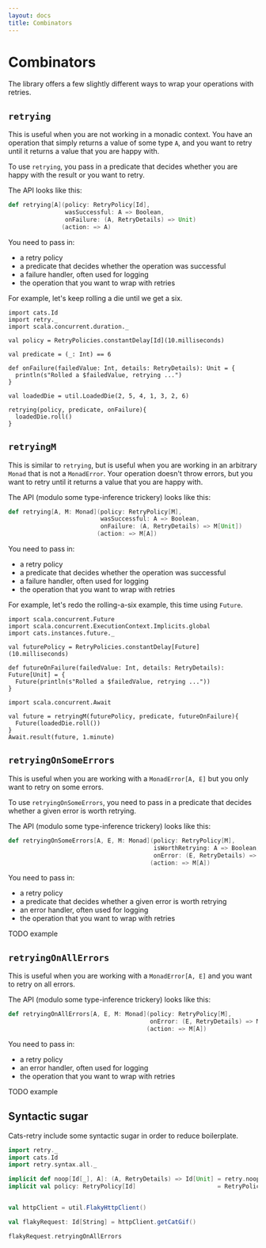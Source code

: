 ```yaml
---
layout: docs
title: Combinators
---
```


# Combinators

The library offers a few slightly different ways to wrap your operations with
retries.

## `retrying`

This is useful when you are not working in a monadic context.  You have an
operation that simply returns a value of some type `A`, and you want to retry
until it returns a value that you are happy with.

To use `retrying`, you pass in a predicate that decides whether you are
happy with the result or you want to retry.

The API looks like this:

```scala
def retrying[A](policy: RetryPolicy[Id],
                wasSuccessful: A => Boolean,
                onFailure: (A, RetryDetails) => Unit)
               (action: => A)
```

You need to pass in:

* a retry policy
* a predicate that decides whether the operation was successful
* a failure handler, often used for logging
* the operation that you want to wrap with retries

For example, let's keep rolling a die until we get a six.

```tut:book
import cats.Id
import retry._
import scala.concurrent.duration._

val policy = RetryPolicies.constantDelay[Id](10.milliseconds)

val predicate = (_: Int) == 6

def onFailure(failedValue: Int, details: RetryDetails): Unit = {
  println(s"Rolled a $failedValue, retrying ...")
}
```

```tut
val loadedDie = util.LoadedDie(2, 5, 4, 1, 3, 2, 6)

retrying(policy, predicate, onFailure){
  loadedDie.roll()
}
```

## `retryingM`

This is similar to `retrying`, but is useful when you are working in an
arbitrary `Monad` that is not a `MonadError`. Your operation doesn't throw
errors, but you want to retry until it returns a value that you are happy with.

The API (modulo some type-inference trickery) looks like this:

```scala
def retrying[A, M: Monad](policy: RetryPolicy[M],
                          wasSuccessful: A => Boolean,
                          onFailure: (A, RetryDetails) => M[Unit])
                         (action: => M[A])
```

You need to pass in:

* a retry policy
* a predicate that decides whether the operation was successful
* a failure handler, often used for logging
* the operation that you want to wrap with retries

For example, let's redo the rolling-a-six example, this time using `Future`.

```tut:book
import scala.concurrent.Future
import scala.concurrent.ExecutionContext.Implicits.global
import cats.instances.future._

val futurePolicy = RetryPolicies.constantDelay[Future](10.milliseconds)

def futureOnFailure(failedValue: Int, details: RetryDetails): Future[Unit] = {
  Future(println(s"Rolled a $failedValue, retrying ..."))
}
```

```tut
import scala.concurrent.Await

val future = retryingM(futurePolicy, predicate, futureOnFailure){
  Future(loadedDie.roll())
}
Await.result(future, 1.minute)
```

## `retryingOnSomeErrors`

This is useful when you are working with a `MonadError[A, E]` but you only want
to retry on some errors.

To use `retryingOnSomeErrors`, you need to pass in a predicate that decides whether a given error is worth retrying.

The API (modulo some type-inference trickery) looks like this:

```scala
def retryingOnSomeErrors[A, E, M: Monad](policy: RetryPolicy[M],
                                         isWorthRetrying: A => Boolean,
                                         onError: (E, RetryDetails) => M[Unit])
                                        (action: => M[A])
```

You need to pass in:

* a retry policy
* a predicate that decides whether a given error is worth retrying
* an error handler, often used for logging
* the operation that you want to wrap with retries

TODO example

## `retryingOnAllErrors`

This is useful when you are working with a `MonadError[A, E]` and you want to
retry on all errors.

The API (modulo some type-inference trickery) looks like this:

```scala
def retryingOnAllErrors[A, E, M: Monad](policy: RetryPolicy[M],
                                        onError: (E, RetryDetails) => M[Unit])
                                       (action: => M[A])
```

You need to pass in:

* a retry policy
* an error handler, often used for logging
* the operation that you want to wrap with retries

TODO example

## Syntactic sugar

Cats-retry include some syntactic sugar in order to reduce boilerplate.

```scala
import retry._
import cats.Id
import retry.syntax.all._

implicit def noop[Id[_], A]: (A, RetryDetails) => Id[Unit] = retry.noop[Id, A]
implicit val policy: RetryPolicy[Id]                       = RetryPolicies.limitRetries[Id](2)


val httpClient = util.FlakyHttpClient()

val flakyRequest: Id[String] = httpClient.getCatGif()

flakyRequest.retryingOnAllErrors
```